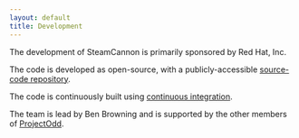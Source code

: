 ```yaml
---
layout: default
title: Development
---
```


The development of SteamCannon is primarily sponsored by Red Hat, Inc.

The code is developed as open-source, with a publicly-accessible
[source-code repository](/development/source_repository/).

The code is continuously built using [continuous integration](/development/continuous_integration).

The team is lead by Ben Browning and is supported by the other members of [ProjectOdd](http://projectodd.org/).
